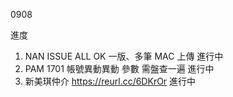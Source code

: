 0908

進度

1. NAN ISSUE ALL OK 一版、多筆 MAC 上傳 進行中
2. PAM 1701 帳號異動異動 參數 需盤查一遍 進行中
3. 新美琪仲介 https://reurl.cc/6DKrOr 進行中

